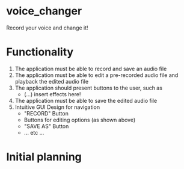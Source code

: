 # voice_changer
Record your voice and change it!

# Functionality
1. The application must be able to record and save an audio file
2. The application must be able to edit a pre-recorded audio file and playback the edited audio file
3. The application should present buttons to the user, such as 
	- (...) insert effects here!
4. The application must be able to save the edited audio file
5. Intuitive GUI Design for navigation 
	- "RECORD" Button
	- Buttons for editing options (as shown above)
	- "SAVE AS" Button
	- ... etc ...

# Initial planning 
